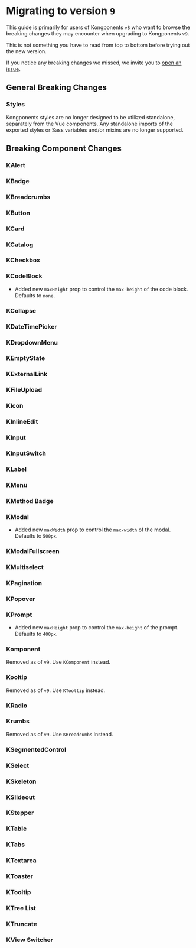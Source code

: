 # Migrating to version `9`

This guide is primarily for users of Kongponents `v8` who want to browse the breaking changes they may encounter when upgrading to Kongponents `v9`.

This is not something you have to read from top to bottom before trying out the new version.

If you notice any breaking changes we missed, we invite you to [open an issue](https://github.com/Kong/kongponents/issues).

## General Breaking Changes

### Styles

Kongponents styles are no longer designed to be utilized standalone, separately from the Vue components. Any standalone imports of the exported styles or Sass variables and/or mixins are no longer supported.

## Breaking Component Changes

### KAlert


### KBadge


### KBreadcrumbs


### KButton


### KCard


### KCatalog


### KCheckbox


### KCodeBlock

- Added new `maxHeight` prop to control the `max-height` of the code block. Defaults to `none`.


### KCollapse


### KDateTimePicker


### KDropdownMenu


### KEmptyState


### KExternalLink


### KFileUpload


### KIcon


### KInlineEdit


### KInput


### KInputSwitch


### KLabel


### KMenu


### KMethod Badge


### KModal

- Added new `maxWidth` prop to control the `max-width` of the modal. Defaults to `500px`.


### KModalFullscreen


### KMultiselect


### KPagination


### KPopover


### KPrompt

- Added new `maxHeight` prop to control the `max-height` of the prompt. Defaults to `400px`.


### Komponent

Removed as of `v9`. Use `KComponent` instead.

### Kooltip

Removed as of `v9`. Use `KTooltip` instead.

### KRadio

### Krumbs

Removed as of `v9`. Use `KBreadcumbs` instead.


### KSegmentedControl


### KSelect


### KSkeleton


### KSlideout


### KStepper


### KTable


### KTabs


### KTextarea


### KToaster


### KTooltip


### KTree List


### KTruncate


### KView Switcher

